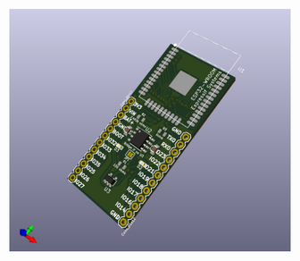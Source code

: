 ![Render of the board](https://raw.githubusercontent.com/pho/esp32-lifepo4-board/master/esp32-lifepo4-render.png)
